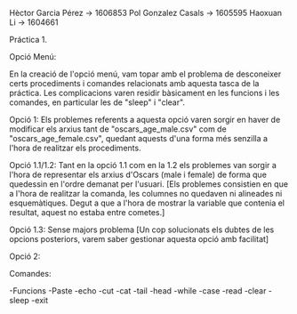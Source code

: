Hèctor Garcia Pérez -> 1606853
Pol Gonzalez Casals -> 1605595
Haoxuan Li -> 1604661

Práctica 1.

Opció Menú: 

En la creació de l'opció menú, vam topar amb el problema de desconeixer certs procediments i comandes relacionats amb aquesta tasca de la práctica. Les complicacions varen residir bàsicament en les funcions i les comandes, en particular les de "sleep" i "clear".

Opció  1:
Els problemes referents a aquesta opció varen sorgir en haver de modificar els arxius tant de "oscars_age_male.csv" com de "oscars_age_female.csv", quedant aquests d'una forma més senzilla a l'hora de realitzar els procediments.

Opció 1.1/1.2:
Tant en la opció 1.1 com en la 1.2 els problemes van sorgir a l'hora de representar els arxius d'Oscars (male i female) de forma que quedessin en l'ordre demanat per l'usuari.
[Els problemes consistien en que a l'hora de realitzar la comanda, les columnes no quedaven ni alineades ni esquemàtiques. Degut a que a l'hora de mostrar la variable que contenia el resultat, aquest no estaba entre cometes.]

Opció 1.3: Sense majors problema [Un cop solucionats els dubtes de les opcions posteriors, varem saber gestionar aquesta opció amb facilitat]

Opció 2:


Comandes:

-Funcions
-Paste
-echo
-cut
-cat
-tail
-head
-while
-case
-read
-clear
-sleep
-exit
